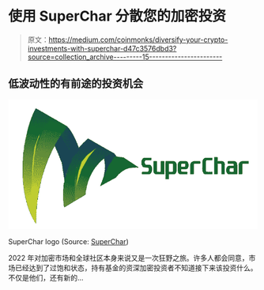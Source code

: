 # 使用 SuperChar 分散您的加密投资

> 原文：<https://medium.com/coinmonks/diversify-your-crypto-investments-with-superchar-d47c3576dbd3?source=collection_archive---------15----------------------->

## 低波动性的有前途的投资机会

![](img/a44d8ae624cee0068b0c24311ec4c906.png)

SuperChar logo (Source: [SuperChar](https://www.superchar.com.au/))

2022 年对加密市场和全球社区本身来说又是一次狂野之旅。许多人都会同意，市场已经达到了过饱和状态，持有基金的资深加密投资者不知道接下来该投资什么。不仅是他们，还有新的…